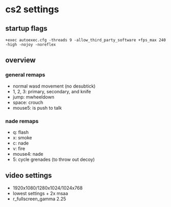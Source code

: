 # cs2 settings
## startup flags
```
+exec autoexec.cfg -threads 9 -allow_third_party_software +fps_max 240 -high -nojoy -noreflex
```

## overview
### general remaps
- normal wasd movement (no desubtick)
- 1, 2, 3: primary, secondary, and knife
- jump: mwheeldown
- space: crouch
- mouse5: is push to talk
### nade remaps
- q: flash
- x: smoke
- c: nade
- v: fire
- mouse4: nade
- 5: cycle grenades (to throw out decoy)
## video settings
- 1920x1080/1280x1024/1024x768
- lowest settings + 2x msaa
- r_fullscreen_gamma 2.25
